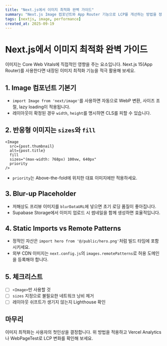 ```yaml
---
title: "Next.js에서 이미지 최적화 완벽 가이드"
summary: "Next.js Image 컴포넌트와 App Router 기능으로 LCP를 개선하는 방법을 정리했습니다."
tags: [nextjs, image, performance]
created_at: 2025-09-19
---
```


# Next.js에서 이미지 최적화 완벽 가이드

이미지는 Core Web Vitals에 직접적인 영향을 주는 요소입니다. Next.js 15(App Router)를 사용한다면 내장된 이미지 최적화 기능을 적극 활용해 보세요.

## 1. Image 컴포넌트 기본기
- `import Image from 'next/image'`를 사용하면 자동으로 WebP 변환, 사이즈 조절, lazy loading이 적용됩니다.
- 레이아웃이 확정된 경우 `width`, `height`를 명시하면 CLS를 피할 수 있습니다.

## 2. 반응형 이미지는 `sizes`와 `fill`
```tsx
<Image
  src={post.thumbnail}
  alt={post.title}
  fill
  sizes="(max-width: 768px) 100vw, 640px"
  priority
/>
```
- `priority`는 Above-the-fold에 위치한 대표 이미지에만 적용하세요.

## 3. Blur-up Placeholder
- 저해상도 프리뷰 이미지를 `blurDataURL`에 넣으면 초기 로딩 품질이 좋아집니다.
- Supabase Storage에서 이미지 업로드 시 썸네일을 함께 생성하면 효율적입니다.

## 4. Static Imports vs Remote Patterns
- 정적인 자산은 `import hero from '@/public/hero.png'`처럼 빌드 타임에 포함시키세요.
- 외부 CDN 이미지는 `next.config.js`의 `images.remotePatterns`로 허용 도메인을 등록해야 합니다.

## 5. 체크리스트
- [ ] `<Image>`만 사용할 것
- [ ] `sizes` 지정으로 불필요한 네트워크 낭비 제거
- [ ] 레이아웃 쉬프트가 생기지 않는지 Lighthouse 확인

## 마무리
이미지 최적화는 사용자의 첫인상을 결정합니다. 위 방법을 적용하고 Vercel Analytics나 WebPageTest로 LCP 변화를 확인해 보세요.
